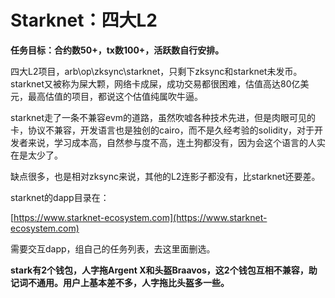 # Starknet：四大L2

**任务目标：合约数50+，tx数100+，活跃数自行安排。**

四大L2项目，arb\op\zksync\starknet，只剩下zksync和starknet未发币。starknet又被称为屎大颗，网络卡成屎，成功交易都很困难，估值高达80亿美元，最高估值的项目，都说这个估值纯属吹牛逼。

starknet走了一条不兼容evm的道路，虽然吹嘘各种技术先进，但是肉眼可见的卡，协议不兼容，开发语言也是独创的cairo，而不是久经考验的solidity，对于开发者来说，学习成本高，自然参与度不高，连土狗都没有，因为会这个语言的人实在是太少了。

缺点很多，也是相对zksync来说，其他的L2连影子都没有，比starknet还要差。

starknet的dapp目录在：

[https://www.starknet-ecosystem.com](https://www.starknet-ecosystem.com)

需要交互dapp，组自己的任务列表，去这里面删选。

**stark有2个钱包，人字拖Argent X和头盔Braavos，这2个钱包互相不兼容，助记词不通用。用户上基本差不多，人字拖比头盔多一些。**

